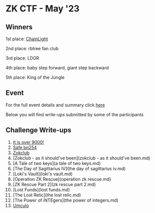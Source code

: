 # ZK CTF - May '23 

## Winners
1st place: [ChainLight](https://twitter.com/chainlight_io)

2nd place: rbtree fan club

3rd place: LDGR

4th place: baby step forward, giant step backward

5th place: King of the Jungle

## Event 
For the full event details and summary click [here](https://medium.com/@ingonyama/recap-zk-capture-the-flag-cdf3ffef8186)

Below you will find write-ups submitted by some of the participants

## Challenge Write-ups

 1. [It is over 9000!](it_is_over_9000!.md) 
 2. [Safe bn254](safe_bn254.md)
 3. [Zokclub](zokclub.md)
 4. [Zokclub - as it should've been](zokclub - as it should've been.md) 
 5. [A Tale of two keys](a tale of two keys.md) 
 6. [The Day of Sagittarius IV](the day of sagittarius iv.md)
 7. [Loki's Vault](loki's vault.md)
 8. [Operation ZK Rescue](operation zk rescue.md)
 9. [ZK Rescue Part 2](zk rescue part 2.md)
 10. [Lost Funds](lost funds.md)
 11. [The Lost Relic](the lost relic.md)
 12. [The Power of iNTEgers](the power of integers.md)
 13. [Umculo](umculo.md)
